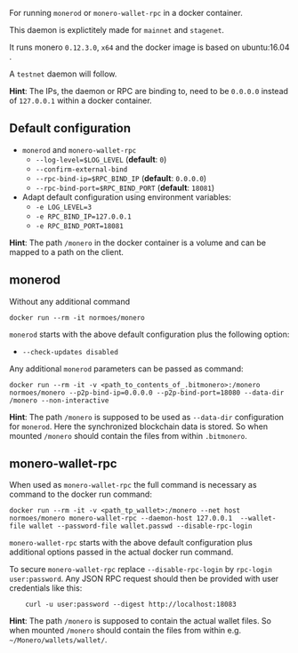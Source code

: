 
For running `monerod` or `monero-wallet-rpc` in a docker container.

This daemon is explictitely made for `mainnet` and `stagenet`.

It runs monero `0.12.3.0`, `x64` and the docker image is based on   ubuntu:16.04  .


A `testnet` daemon will follow.

**Hint**:
The IPs, the daemon or RPC are binding to, need to be `0.0.0.0` instead of `127.0.0.1` within a docker container.

## Default configuration

* `monerod` and `monero-wallet-rpc`
  - `--log-level=$LOG_LEVEL` (**default**: `0`)
  - `--confirm-external-bind`
  - `--rpc-bind-ip=$RPC_BIND_IP` (**default**: `0.0.0.0`)
  - `--rpc-bind-port=$RPC_BIND_PORT` (**default**: `18081`)
* Adapt default configuration using environment variables:
  - `-e LOG_LEVEL=3`
  - `-e RPC_BIND_IP=127.0.0.1`
  - `-e RPC_BIND_PORT=18081`

**Hint**:
The path `/monero` in the docker container is a volume and can be mapped to a path on the client.

## monerod

Without any additional command

`docker run --rm -it normoes/monero`

`monerod` starts with the above default configuration plus the following option:
* `--check-updates disabled`

Any additional `monerod` parameters can be passed as command:

```
docker run --rm -it -v <path_to_contents_of_.bitmonero>:/monero normoes/monero --p2p-bind-ip=0.0.0.0 --p2p-bind-port=18080 --data-dir /monero --non-interactive
```

**Hint**:
The path `/monero` is supposed to be used as `--data-dir` configuration for `monerod`. Here the synchronized blockchain data is stored. So when mounted `/monero` should contain the files from within `.bitmonero`.


## monero-wallet-rpc


When used as `monero-wallet-rpc` the full command is necessary as command to the docker run command:

```
docker run --rm -it -v <path_tp_wallet>:/monero --net host normoes/monero monero-wallet-rpc --daemon-host 127.0.0.1  --wallet-file wallet --password-file wallet.passwd --disable-rpc-login
```

`monero-wallet-rpc` starts with the above default configuration plus additional options passed in the actual docker run command.

To secure `monero-wallet-rpc` replace `--disable-rpc-login` by `rpc-login user:password`. Any JSON RPC request should then be provided with user credentials like this:

```
    curl -u user:password --digest http://localhost:18083
```


**Hint**:
The path `/monero` is supposed to contain the actual wallet files. So when mounted `/monero` should contain the files from within e.g. `~/Monero/wallets/wallet/`.
